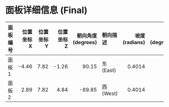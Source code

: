 # 面板详细信息 (Final)

| 面板编号   |   位置坐标 X |   位置坐标 Y |   位置坐标 Z |   朝向角度 (degrees) | 朝向描述     |   坡度 (radians) |   坡度 (degrees) | 计算状态   |   年度总发电量 (kWh) |   1月发电量 (kWh) |   2月发电量 (kWh) |   3月发电量 (kWh) |   4月发电量 (kWh) |   5月发电量 (kWh) |   6月发电量 (kWh) |   7月发电量 (kWh) |   8月发电量 (kWh) |   9月发电量 (kWh) |   10月发电量 (kWh) |   11月发电量 (kWh) |   12月发电量 (kWh) |
|:-------|---------:|---------:|---------:|-----------------:|:---------|---------------:|---------------:|:-------|---------------:|--------------:|--------------:|--------------:|--------------:|--------------:|--------------:|--------------:|--------------:|--------------:|---------------:|---------------:|---------------:|
| 面板 1   |    -4.46 |     7.82 |    -1.26 |            90.15 | 东 (East) |         0.4014 |             23 | 成功     |          16.15 |           2.2 |          1.85 |          1.37 |          0.95 |          0.63 |           0.5 |          0.58 |          0.84 |          1.27 |           1.71 |           2.01 |           2.23 |
| 面板 2   |     2.89 |     7.82 |     4.84 |           -89.85 | 西 (West) |         0.4014 |             23 | 成功     |          16.15 |           2.2 |          1.85 |          1.37 |          0.95 |          0.63 |           0.5 |          0.58 |          0.84 |          1.27 |           1.71 |           2.01 |           2.23 |